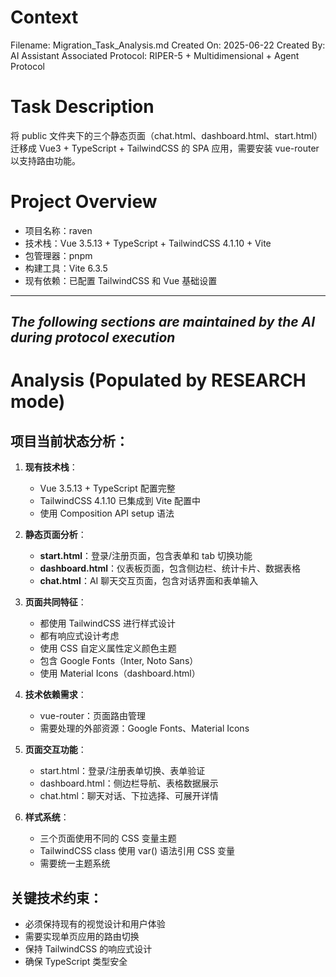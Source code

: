 # Context
Filename: Migration_Task_Analysis.md
Created On: 2025-06-22
Created By: AI Assistant
Associated Protocol: RIPER-5 + Multidimensional + Agent Protocol

# Task Description
将 public 文件夹下的三个静态页面（chat.html、dashboard.html、start.html）迁移成 Vue3 + TypeScript + TailwindCSS 的 SPA 应用，需要安装 vue-router 以支持路由功能。

# Project Overview
- 项目名称：raven
- 技术栈：Vue 3.5.13 + TypeScript + TailwindCSS 4.1.10 + Vite
- 包管理器：pnpm
- 构建工具：Vite 6.3.5
- 现有依赖：已配置 TailwindCSS 和 Vue 基础设置

---
*The following sections are maintained by the AI during protocol execution*
---

# Analysis (Populated by RESEARCH mode)
## 项目当前状态分析：
1. **现有技术栈**：
   - Vue 3.5.13 + TypeScript 配置完整
   - TailwindCSS 4.1.10 已集成到 Vite 配置中
   - 使用 Composition API setup 语法

2. **静态页面分析**：
   - **start.html**：登录/注册页面，包含表单和 tab 切换功能
   - **dashboard.html**：仪表板页面，包含侧边栏、统计卡片、数据表格
   - **chat.html**：AI 聊天交互页面，包含对话界面和表单输入

3. **页面共同特征**：
   - 都使用 TailwindCSS 进行样式设计
   - 都有响应式设计考虑
   - 使用 CSS 自定义属性定义颜色主题
   - 包含 Google Fonts（Inter, Noto Sans）
   - 使用 Material Icons（dashboard.html）

4. **技术依赖需求**：
   - vue-router：页面路由管理
   - 需要处理的外部资源：Google Fonts、Material Icons

5. **页面交互功能**：
   - start.html：登录/注册表单切换、表单验证
   - dashboard.html：侧边栏导航、表格数据展示
   - chat.html：聊天对话、下拉选择、可展开详情

6. **样式系统**：
   - 三个页面使用不同的 CSS 变量主题
   - TailwindCSS class 使用 var() 语法引用 CSS 变量
   - 需要统一主题系统

## 关键技术约束：
- 必须保持现有的视觉设计和用户体验
- 需要实现单页应用的路由切换
- 保持 TailwindCSS 的响应式设计
- 确保 TypeScript 类型安全
